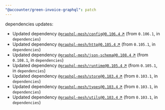 ```yaml
---
"@accounter/green-invoice-graphql": patch
---
```

dependencies updates:
  - Updated dependency [`@graphql-mesh/config@0.106.4` ↗︎](https://www.npmjs.com/package/@graphql-mesh/config/v/0.106.4) (from `0.106.1`, in `dependencies`)
  - Updated dependency [`@graphql-mesh/http@0.105.4` ↗︎](https://www.npmjs.com/package/@graphql-mesh/http/v/0.105.4) (from `0.105.1`, in `dependencies`)
  - Updated dependency [`@graphql-mesh/json-schema@0.108.4` ↗︎](https://www.npmjs.com/package/@graphql-mesh/json-schema/v/0.108.4) (from `0.108.1`, in `dependencies`)
  - Updated dependency [`@graphql-mesh/runtime@0.105.4` ↗︎](https://www.npmjs.com/package/@graphql-mesh/runtime/v/0.105.4) (from `0.105.1`, in `dependencies`)
  - Updated dependency [`@graphql-mesh/store@0.103.4` ↗︎](https://www.npmjs.com/package/@graphql-mesh/store/v/0.103.4) (from `0.103.1`, in `dependencies`)
  - Updated dependency [`@graphql-mesh/types@0.103.4` ↗︎](https://www.npmjs.com/package/@graphql-mesh/types/v/0.103.4) (from `0.103.1`, in `dependencies`)
  - Updated dependency [`@graphql-mesh/utils@0.103.4` ↗︎](https://www.npmjs.com/package/@graphql-mesh/utils/v/0.103.4) (from `0.103.1`, in `dependencies`)
